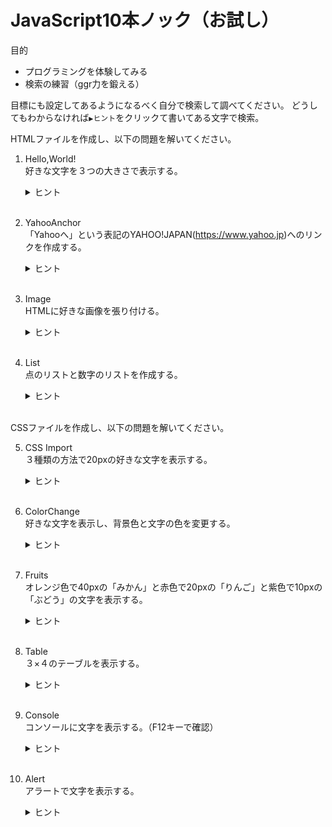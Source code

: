 # JavaScript10本ノック（お試し）

目的
- プログラミングを体験してみる
- 検索の練習（ggr力を鍛える）

目標にも設定してあるようになるべく自分で検索して調べてください。
どうしてもわからなければ```▶ヒント```をクリックて書いてある文字で検索。

HTMLファイルを作成し、以下の問題を解いてください。

1. Hello,World!  
好きな文字を３つの大きさで表示する。<details><summary>ヒント</summary><div>```HTML h1```</div></details><br/>

2. YahooAnchor  
「Yahooへ」という表記のYAHOO!JAPAN(https://www.yahoo.jp)へのリンクを作成する。<details><summary>ヒント</summary><div>```HTML a```</div></details><br/>

3. Image  
HTMLに好きな画像を張り付ける。<details><summary>ヒント</summary><div>HTML img</div></details><br/>

4. List  
点のリストと数字のリストを作成する。<details><summary>ヒント</summary><div>HTML ul ol</div></details><br/>

CSSファイルを作成し、以下の問題を解いてください。

5. CSS Import  
３種類の方法で20pxの好きな文字を表示する。<details><summary>ヒント</summary><div>HTML CSS 読み込み</div></details><br/>

6. ColorChange  
好きな文字を表示し、背景色と文字の色を変更する。<details><summary>ヒント</summary><div>CSS color background-color</div></details><br/>

7. Fruits  
オレンジ色で40pxの「みかん」と赤色で20pxの「りんご」と紫色で10pxの「ぶどう」の文字を表示する。<details><summary>ヒント</summary><div>CSS class</div></details><br/>

8. Table  
３×４のテーブルを表示する。<details><summary>ヒント</summary><div>HTML table border</div></details><br/>

9. Console  
コンソールに文字を表示する。（F12キーで確認）<details><summary>ヒント</summary><div>JavaScript console</div></details><br/>

10. Alert  
アラートで文字を表示する。<details><summary>ヒント</summary><div>JavaScript alert</div></details><br/>